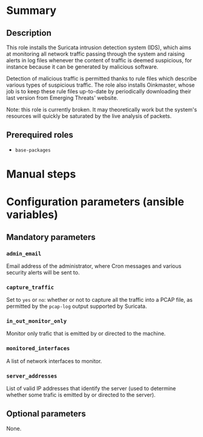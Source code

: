 # Summary

## Description

This role installs the Suricata intrusion detection system (IDS), which aims at
monitoring all network traffic passing through the system and raising alerts in
log files whenever the content of traffic is deemed suspicious, for instance
because it can be generated by malicious software.

Detection of malicious traffic is permitted thanks to rule files which describe
various types of suspicious traffic. The role also installs Oinkmaster, whose
job is to keep these rule files up-to-date by periodically downloading their
last version from Emerging Threats' website.

Note: this role is currently broken. It may theoretically work but the system's
resources will quickly be saturated by the live analysis of packets.

## Prerequired roles

- `base-packages`

# Manual steps

# Configuration parameters (ansible variables)

## Mandatory parameters

### `admin_email`

Email address of the administrator, where Cron messages and various security
alerts will be sent to.

### `capture_traffic`

Set to `yes` or `no`: whether or not to capture all the traffic into a PCAP
file, as permitted by the `pcap-log` output supported by Suricata.

### `in_out_monitor_only`

Monitor only trafic that is emitted by or directed to the machine.

### `monitored_interfaces`

A list of network interfaces to monitor.

### `server_addresses`

List of valid IP addresses that identify the server (used to determine whether
some trafic is emitted by or directed to the server).

## Optional parameters

None.
